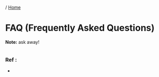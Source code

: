 / [Home](index.md)

# FAQ (Frequently Asked Questions)

**Note:** ask away!




```

```

### Ref :

  * []()
